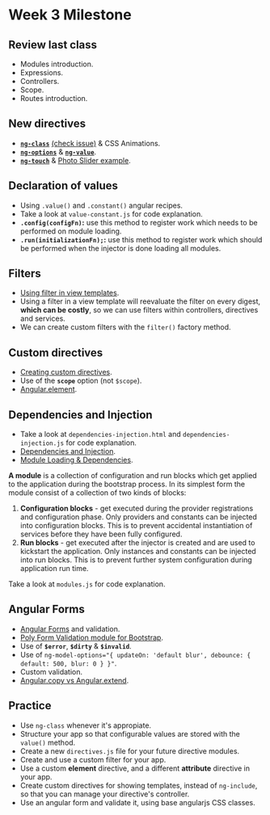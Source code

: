Week 3 Milestone
===================

## Review last class

* Modules introduction.
* Expressions.
* Controllers.
* Scope.
* Routes introduction.

## New directives

* __[`ng-class`](https://docs.angularjs.org/api/ng/directive/ngClass)__ [(check issue)](https://github.com/CodingCarlos/angular-demos/issues/7) & CSS Animations.
* __[`ng-options`](https://docs.angularjs.org/api/ng/directive/select)__ & __[`ng-value`](https://docs.angularjs.org/api/ng/directive/ngValue)__.
* __[`ng-touch`](https://docs.angularjs.org/api/ngTouch)__ & [Photo Slider example](http://onehungrymind.com/build-sweet-angularjs-photo-slider-pt-2-ngtouch/).

## Declaration of values

* Using `.value()` and `.constant()` angular recipes.
* Take a look at `value-constant.js` for code explanation.
* __`.config(configFn)`:__ use this method to register work which needs to be performed on module loading.
* __`.run(initializationFn);`:__ use this method to register work which should be performed when the injector is done loading all modules.

## Filters

* [Using filter in view templates](https://docs.angularjs.org/guide/filter).
* Using a filter in a view template will reevaluate the filter on every digest, __which can be costly__, so we can use filters within controllers, directives and services.
* We can create custom filters with the `filter()` factory method.

## Custom directives

* [Creating custom directives](https://docs.angularjs.org/guide/directive).
* Use of the __`scope`__ option (not `$scope`).
* [Angular.element](https://docs.angularjs.org/api/ng/function/angular.element).

## Dependencies and Injection

* Take a look at `dependencies-injection.html` and  `dependencies-injection.js` for code explanation.
* [Dependencies and Injection](https://docs.angularjs.org/guide/di).
* [Module Loading & Dependencies](https://docs.angularjs.org/guide/module).

__A module__ is a collection of configuration and run blocks which get applied to the application during the bootstrap process. In its simplest form the module consist of a collection of two kinds of blocks:

1. __Configuration blocks__ - get executed during the provider registrations and configuration phase. Only providers and constants can be injected into configuration blocks. This is to prevent accidental instantiation of services before they have been fully configured.
1. __Run blocks__ - get executed after the injector is created and are used to kickstart the application. Only instances and constants can be injected into run blocks. This is to prevent further system configuration during application run time.

Take a look at `modules.js` for code explanation.

## Angular Forms

* [Angular Forms](https://docs.angularjs.org/guide/forms) and validation.
* [Poly Form Validation module for Bootstrap](http://angular-js.in/poly-form-validation/).
* Use of __`$error`__, __`$dirty`__ & __`$invalid`__.
* Use of `ng-model-options="{ updateOn: 'default blur', debounce: { default: 500, blur: 0 } }"`.
* Custom validation.
* [Angular.copy vs Angular.extend](http://www.tothenew.com/blog/angularjs-copy-vs-extend/).

## Practice

* Use `ng-class` whenever it's appropiate.
* Structure your app so that configurable values are stored with the `value()` method.
* Create a new `directives.js` file for your future directive modules.
* Create and use a custom filter for your app.
* Use a custom __element__ directive, and a different __attribute__ directive in your app.
* Create custom directives for showing templates, instead of `ng-include`, so that you can manage your directive's controller.
* Use an angular form and validate it, using base angularjs CSS classes.
